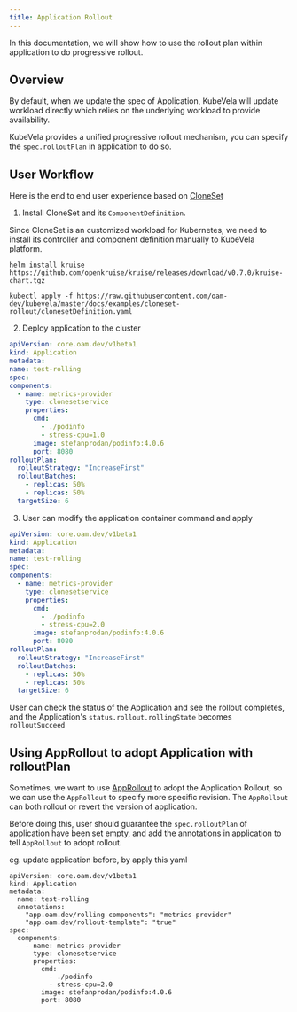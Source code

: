 ```yaml
---
title: Application Rollout
---
```

In this documentation, we will show how to use the rollout plan within application to do progressive rollout.
## Overview

By default, when we update the spec of Application, KubeVela will update workload directly which relies on the underlying workload to provide availability.

KubeVela provides a unified progressive rollout mechanism, you can specify the `spec.rolloutPlan` in application to do so.

## User Workflow
Here is the end to end user experience based on [CloneSet](https://openkruise.io/en-us/docs/cloneset.html)

1. Install CloneSet and its `ComponentDefinition`.

Since CloneSet is an customized workload for Kubernetes, we need to install its controller and component definition manually to KubeVela platform.

  ```shell
  helm install kruise https://github.com/openkruise/kruise/releases/download/v0.7.0/kruise-chart.tgz
  ```

  ```shell
  kubectl apply -f https://raw.githubusercontent.com/oam-dev/kubevela/master/docs/examples/cloneset-rollout/clonesetDefinition.yaml
  ```

2. Deploy application to the cluster
  ```yaml
apiVersion: core.oam.dev/v1beta1
kind: Application
metadata:
  name: test-rolling
spec:
  components:
    - name: metrics-provider
      type: clonesetservice
      properties:
        cmd:
          - ./podinfo
          - stress-cpu=1.0
        image: stefanprodan/podinfo:4.0.6
        port: 8080
  rolloutPlan:
    rolloutStrategy: "IncreaseFirst"
    rolloutBatches:
      - replicas: 50%
      - replicas: 50%
    targetSize: 6
  ```

3. User can  modify the application container command and apply
  ```yaml
apiVersion: core.oam.dev/v1beta1
kind: Application
metadata:
  name: test-rolling
spec:
  components:
    - name: metrics-provider
      type: clonesetservice
      properties:
        cmd:
          - ./podinfo
          - stress-cpu=2.0
        image: stefanprodan/podinfo:4.0.6
        port: 8080
  rolloutPlan:
    rolloutStrategy: "IncreaseFirst"
    rolloutBatches:
      - replicas: 50%
      - replicas: 50%
    targetSize: 6
  ```

User can check the status of the Application and see the rollout completes, and the
Application's `status.rollout.rollingState` becomes `rolloutSucceed`

## Using AppRollout to adopt Application with rolloutPlan

Sometimes, we want to use [AppRollout](../rollout/rollout) to adopt the Application Rollout, so we can use the `AppRollout` to specify more specific revision. The `AppRollout` can both rollout or revert the version of application.

Before doing this, user should guarantee the `spec.rolloutPlan` of application have been set empty, and add the annotations in application to tell `AppRollout` to adopt rollout.

eg. update application before, by apply this yaml
```shell
apiVersion: core.oam.dev/v1beta1
kind: Application
metadata:
  name: test-rolling
  annotations:
    "app.oam.dev/rolling-components": "metrics-provider"
    "app.oam.dev/rollout-template": "true"
spec:
  components:
    - name: metrics-provider
      type: clonesetservice
      properties:
        cmd:
          - ./podinfo
          - stress-cpu=2.0
        image: stefanprodan/podinfo:4.0.6
        port: 8080
```






